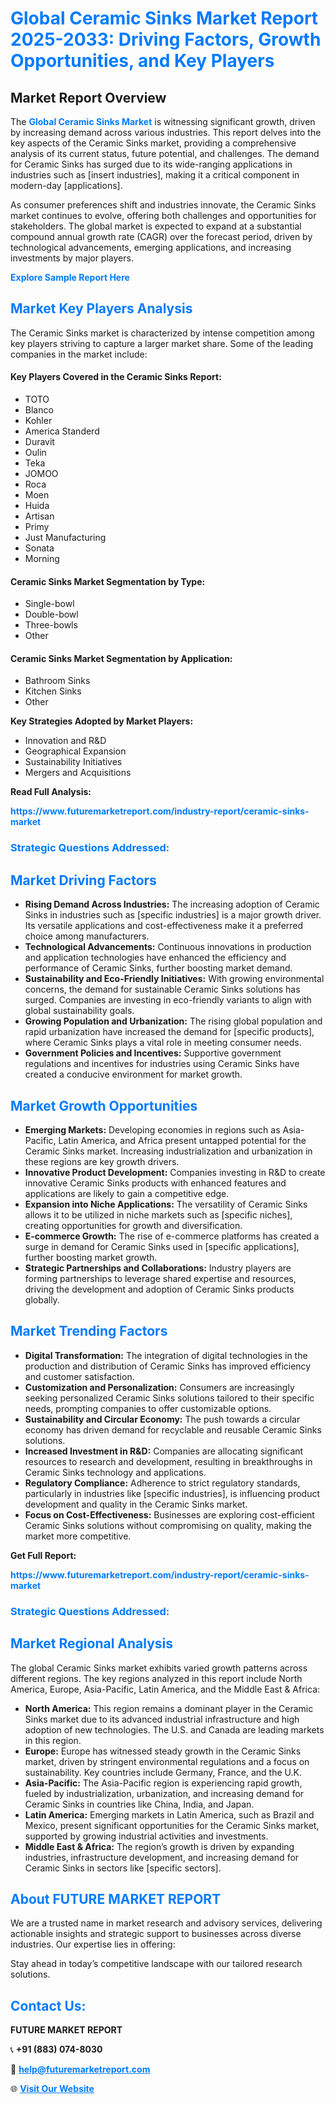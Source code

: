 <h1 style="color: #007BFF;">Global Ceramic Sinks Market Report 2025-2033: Driving Factors, Growth Opportunities, and Key Players</h1>

<section id="overview">
<h2>Market Report Overview</h2>
<p>The <a href="https://www.futuremarketreport.com/industry-report/ceramic-sinks-market" style="color: #007BFF; text-decoration: none;"><strong>Global Ceramic Sinks Market</strong></a> is witnessing significant growth, driven by increasing demand across various industries. This report delves into the key aspects of the Ceramic Sinks market, providing a comprehensive analysis of its current status, future potential, and challenges. The demand for Ceramic Sinks has surged due to its wide-ranging applications in industries such as [insert industries], making it a critical component in modern-day [applications].</p>
<p>As consumer preferences shift and industries innovate, the Ceramic Sinks market continues to evolve, offering both challenges and opportunities for stakeholders. The global market is expected to expand at a substantial compound annual growth rate (CAGR) over the forecast period, driven by technological advancements, emerging applications, and increasing investments by major players.</p>
</section>

<section id="overview">
<p><a href="https://www.futuremarketreport.com/request-sample/reportId=83316" style="color: #007BFF; text-decoration: none;"><strong>Explore Sample Report Here</strong></a></p>
</section>

<section id="key-players">
<h2 style="color: #007BFF;">Market Key Players Analysis</h2>
<p>The Ceramic Sinks market is characterized by intense competition among key players striving to capture a larger market share. Some of the leading companies in the market include:</p>
<h4>Key Players Covered in the Ceramic Sinks Report:</h4>
<ul><li>TOTO</li><li>Blanco</li><li>Kohler</li><li>America Standerd</li><li>Duravit</li><li>Oulin</li><li>Teka</li><li>JOMOO</li><li>Roca</li><li>Moen</li><li>Huida</li><li>Artisan</li><li>Primy</li><li>Just Manufacturing</li><li>Sonata</li><li>Morning</li></ul>
<h4>Ceramic Sinks Market Segmentation by Type:</h4>
<ul><li>Single-bowl</li><li>Double-bowl</li><li>Three-bowls</li><li>Other</li></ul>

<h4>Ceramic Sinks Market Segmentation by Application:</h4>
<ul><li>Bathroom Sinks</li><li>Kitchen Sinks</li><li>Other</li></ul>
<p><strong>Key Strategies Adopted by Market Players:</strong></p>
<ul>
<li>Innovation and R&D</li>
<li>Geographical Expansion</li>
<li>Sustainability Initiatives</li>
<li>Mergers and Acquisitions</li>
</ul>
</section>

<section>
<p><strong>Read Full Analysis: </strong></p><a href="https://www.futuremarketreport.com/industry-report/ceramic-sinks-market" style="color: #007BFF; text-decoration: none;"><strong>https://www.futuremarketreport.com/industry-report/ceramic-sinks-market</strong></a>
<h3 style="color: #007BFF;">Strategic Questions Addressed:</h3>
</section>

<section id="driving-factors">
<h2 style="color: #007BFF;">Market Driving Factors</h2>
<ul>
<li><strong>Rising Demand Across Industries:</strong> The increasing adoption of Ceramic Sinks in industries such as [specific industries] is a major growth driver. Its versatile applications and cost-effectiveness make it a preferred choice among manufacturers.</li>
<li><strong>Technological Advancements:</strong> Continuous innovations in production and application technologies have enhanced the efficiency and performance of Ceramic Sinks, further boosting market demand.</li>
<li><strong>Sustainability and Eco-Friendly Initiatives:</strong> With growing environmental concerns, the demand for sustainable Ceramic Sinks solutions has surged. Companies are investing in eco-friendly variants to align with global sustainability goals.</li>
<li><strong>Growing Population and Urbanization:</strong> The rising global population and rapid urbanization have increased the demand for [specific products], where Ceramic Sinks plays a vital role in meeting consumer needs.</li>
<li><strong>Government Policies and Incentives:</strong> Supportive government regulations and incentives for industries using Ceramic Sinks have created a conducive environment for market growth.</li>
</ul>
</section>

<section id="growth-opportunities">
<h2 style="color: #007BFF;">Market Growth Opportunities</h2>
<ul>
<li><strong>Emerging Markets:</strong> Developing economies in regions such as Asia-Pacific, Latin America, and Africa present untapped potential for the Ceramic Sinks market. Increasing industrialization and urbanization in these regions are key growth drivers.</li>
<li><strong>Innovative Product Development:</strong> Companies investing in R&D to create innovative Ceramic Sinks products with enhanced features and applications are likely to gain a competitive edge.</li>
<li><strong>Expansion into Niche Applications:</strong> The versatility of Ceramic Sinks allows it to be utilized in niche markets such as [specific niches], creating opportunities for growth and diversification.</li>
<li><strong>E-commerce Growth:</strong> The rise of e-commerce platforms has created a surge in demand for Ceramic Sinks used in [specific applications], further boosting market growth.</li>
<li><strong>Strategic Partnerships and Collaborations:</strong> Industry players are forming partnerships to leverage shared expertise and resources, driving the development and adoption of Ceramic Sinks products globally.</li>
</ul>
</section>

<section id="trending-factors">
<h2 style="color: #007BFF;">Market Trending Factors</h2>
<ul>
<li><strong>Digital Transformation:</strong> The integration of digital technologies in the production and distribution of Ceramic Sinks has improved efficiency and customer satisfaction.</li>
<li><strong>Customization and Personalization:</strong> Consumers are increasingly seeking personalized Ceramic Sinks solutions tailored to their specific needs, prompting companies to offer customizable options.</li>
<li><strong>Sustainability and Circular Economy:</strong> The push towards a circular economy has driven demand for recyclable and reusable Ceramic Sinks solutions.</li>
<li><strong>Increased Investment in R&D:</strong> Companies are allocating significant resources to research and development, resulting in breakthroughs in Ceramic Sinks technology and applications.</li>
<li><strong>Regulatory Compliance:</strong> Adherence to strict regulatory standards, particularly in industries like [specific industries], is influencing product development and quality in the Ceramic Sinks market.</li>
<li><strong>Focus on Cost-Effectiveness:</strong> Businesses are exploring cost-efficient Ceramic Sinks solutions without compromising on quality, making the market more competitive.</li>
</ul>
</section>

<section>
<p><strong>Get Full Report: </strong></p><a href="https://www.futuremarketreport.com/industry-report/ceramic-sinks-market" style="color: #007BFF; text-decoration: none;"><strong>https://www.futuremarketreport.com/industry-report/ceramic-sinks-market</strong></a>
<h3 style="color: #007BFF;">Strategic Questions Addressed:</h3>
</section>


<section id="regional-analysis">
<h2 style="color: #007BFF;">Market Regional Analysis</h2>
<p>The global Ceramic Sinks market exhibits varied growth patterns across different regions. The key regions analyzed in this report include North America, Europe, Asia-Pacific, Latin America, and the Middle East & Africa:</p>
<ul>
<li><strong>North America:</strong> This region remains a dominant player in the Ceramic Sinks market due to its advanced industrial infrastructure and high adoption of new technologies. The U.S. and Canada are leading markets in this region.</li>
<li><strong>Europe:</strong> Europe has witnessed steady growth in the Ceramic Sinks market, driven by stringent environmental regulations and a focus on sustainability. Key countries include Germany, France, and the U.K.</li>
<li><strong>Asia-Pacific:</strong> The Asia-Pacific region is experiencing rapid growth, fueled by industrialization, urbanization, and increasing demand for Ceramic Sinks in countries like China, India, and Japan.</li>
<li><strong>Latin America:</strong> Emerging markets in Latin America, such as Brazil and Mexico, present significant opportunities for the Ceramic Sinks market, supported by growing industrial activities and investments.</li>
<li><strong>Middle East & Africa:</strong> The region’s growth is driven by expanding industries, infrastructure development, and increasing demand for Ceramic Sinks in sectors like [specific sectors].</li>
</ul>
</section>

<footer>
<h2 style="color: #007BFF;">About FUTURE MARKET REPORT</h2>
<p>We are a trusted name in market research and advisory services, delivering actionable insights and strategic support to businesses across diverse industries. Our expertise lies in offering:</p>

<p>Stay ahead in today’s competitive landscape with our tailored research solutions.</p>

<h2 style="color: #007BFF;">Contact Us:</h2>
<p><strong>FUTURE MARKET REPORT</strong></p>
<p>📞 <strong>+91 (883) 074-8030</strong></p>
<p>📧 <strong><a href="mailto:help@futuremarketreport.com" style="color: #007BFF;">help@futuremarketreport.com</a></strong></p>
<p>🌐 <strong><a href="https://www.futuremarketreport.com/" style="color: #007BFF;">Visit Our Website</a></strong></p>
</footer>